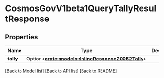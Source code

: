 # CosmosGovV1beta1QueryTallyResultResponse

## Properties

Name | Type | Description | Notes
------------ | ------------- | ------------- | -------------
**tally** | Option<[**crate::models::InlineResponse20052Tally**](inline_response_200_52_tally.md)> |  | [optional]

[[Back to Model list]](../README.md#documentation-for-models) [[Back to API list]](../README.md#documentation-for-api-endpoints) [[Back to README]](../README.md)


